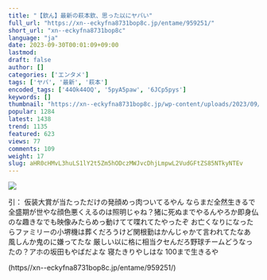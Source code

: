 ```yaml
---
title: "【欽ん】最新の萩本欽、思った以にヤバい"
full_url: "https://xn--eckyfna8731bop8c.jp/entame/959251/"
short_url: "xn--eckyfna8731bop8c"
language: "ja"
date: 2023-09-30T00:01:09+09:00
lastmod: 
draft: false
author: []
categories: ['エンタメ']
tags: ['ヤバ', '最新', '萩本']
encoded_tags: ['44Ok44OQ', '5pyA5paw', '6JCp5pys']
keywords: []
thumbnail: "https://xn--eckyfna8731bop8c.jp/wp-content/uploads/2023/09/0ecb84de-s.png"
popular: 1284
latest: 1438
trend: 1135
featured: 623
views: 77
comments: 109
weight: 17
slug: aHR0cHMvL3huLS1lY2t5Zm5hODczMWJvcDhjLmpwL2VudGFtZS85NTkyNTEv
---
```


![](https://xn--eckyfna8731bop8c.jp/wp-content/uploads/2023/09/0ecb84de-s.png)

引： 仮装大賞が当たっただけの発顔めっ肉ついてるやん ならまだ全然生きるで全盛期が世やな顔色悪くえるのは照明じゃね？猪に死ぬまでやるんやろか即身仏のな趣きなでも映像みたらめっ動けてて喋れてたやったぞ お亡くなりになったらファミリーの小堺機は葬くだろうけど関根勤はかんじゃかて言われてたなあ 風しんか鬼のに嫌ってたな 厳しい以に格に相当クセんだろ野球チームどうなったの？アホの坂田もやばだよな 寝たきりやしはな 100まで生きるや

(https//xn--eckyfna8731bop8c.jp/entame/959251/)

